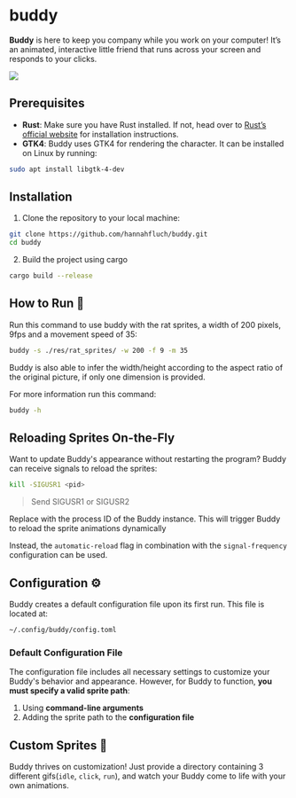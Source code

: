 # buddy

**Buddy** is here to keep you company while you work on your computer! It’s an animated, interactive little friend that runs across your screen and responds to your clicks.

![](res/example.gif)

## Prerequisites 
- **Rust**: Make sure you have Rust installed. If not, head over to [Rust’s official website](https://www.rust-lang.org/tools/install) for installation instructions.
- **GTK4**: Buddy uses GTK4 for rendering the character. It can be installed on Linux by running:

```bash
sudo apt install libgtk-4-dev
```

## Installation 
1. Clone the repository to your local machine:

```bash
git clone https://github.com/hannahfluch/buddy.git
cd buddy
```

2. Build the project using cargo
```bash
cargo build --release
```

## How to Run 🏃

Run this command to use buddy with the rat sprites, a width of 200 pixels, 9fps and a movement speed of 35:
```bash
buddy -s ./res/rat_sprites/ -w 200 -f 9 -m 35
```

Buddy is also able to infer the width/height according to the aspect ratio of the original picture, if only one dimension is provided.

For more information run this command:
```bash
buddy -h
```

## Reloading Sprites On-the-Fly
Want to update Buddy's appearance without restarting the program? Buddy can receive signals to reload the sprites:

```bash
kill -SIGUSR1 <pid>
```
> Send SIGUSR1 or SIGUSR2

Replace <pid> with the process ID of the Buddy instance. This will trigger Buddy to reload the sprite animations dynamically

Instead, the `automatic-reload` flag in combination with the `signal-frequency` configuration can be used.

## Configuration ⚙️
Buddy creates a default configuration file upon its first run. This file is located at:

```bash
~/.config/buddy/config.toml
```

### Default Configuration File
The configuration file includes all necessary settings to customize your Buddy's behavior and appearance. However, for Buddy to function, **you must specify a valid sprite path**:
1. Using **command-line arguments**
2. Adding the sprite path to the **configuration file**

## Custom Sprites 🎨
Buddy thrives on customization! Just provide a directory containing 3 different gifs(`idle`, `click`, `run`), and watch your Buddy come to life with your own animations.
